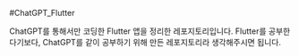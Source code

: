 #ChatGPT_Flutter

ChatGPT를 통해서만 코딩한 Flutter 앱을 정리한 레포지토리입니다.
Flutter를 공부한다기보다, ChatGPT를 같이 공부하기 위해 만든 레포지토리라 생각해주시면 됩니다.